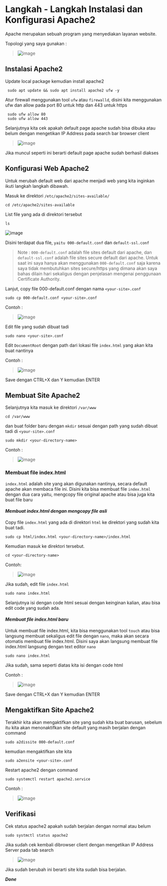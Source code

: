 # Langkah - Langkah Instalasi dan Konfigurasi Apache2
Apache merupakan sebuah program yang menyediakan layanan website.

Topologi yang saya gunakan :
> ![image](https://github.com/diotriandika/learn-networking/assets/109568349/758fde41-5a77-46f2-9c89-21d3c94bccdf)

## Instalasi Apache2
Update local package kemudian install apache2

     sudo apt update && sudo apt install apache2 ufw -y

Atur firewall menggunakan tool `ufw` atau `firewalld`, disini kita menggunakan ufw dan allow pada port 80 untuk http dan 443 untuk https

     sudo ufw allow 80
     sudo ufw allow 443

Selanjutnya kita cek apakah default page apache sudah bisa dibuka atau belum dengan mengetikan IP Address pada search bar browser client
> ![image](https://github.com/diotriandika/learn-networking/assets/109568349/40f7560e-c0ac-4c12-9d44-69e2ef678571)

Jika muncul seperti ini berarti default page apache sudah berhasil diakses

## Konfigurasi Web Apache2
Untuk merubah default web dari apache menjadi web yang kita inginkan ikuti langkah langkah dibawah.

Masuk ke direktori `/etc/apache2/sites-available/`
```
cd /etc/apache2/sites-available
```
List file yang ada di direktori tersebut
```
ls
```
![image](https://github.com/diotriandika/learn-networking/assets/109568349/67e399f0-f115-4e79-9b0a-5bbe51d16d42)

Disini terdapat dua file, `yaitu 000-default.conf` dan `default-ssl.conf`
> Note : `000-default.conf` adalah file sites default dari apache, dan `default-ssl.conf` adalah file sites secure default dari apache. Untuk saat ini saya hanya akan menggunakan `000-default.conf` saja karena saya tidak membutuhkan sites secure/https yang dimana akan saya bahas dilain hari sekaligus dengan penjelasan mengenai penggunaan Certificate Authority.

Lanjut, copy file 000-default.conf dengan nama `<your-site>.conf`
```
sudo cp 000-default.conf <your-site>.conf
```
Contoh :
> ![image](https://github.com/diotriandika/learn-networking/assets/109568349/ef753383-3f88-41b1-8207-9e1bd968e2d3)

Edit file yang sudah dibuat tadi
```
sudo nano <your-site>.conf
```
Edit `DocumentRoot` dengan path dari lokasi file `index.html` yang akan kita buat nantinya

Contoh :
> ![image](https://github.com/diotriandika/learn-networking/assets/109568349/0e24834f-0183-4014-b5f8-d442612f797a)

Save dengan CTRL+X dan Y kemudian ENTER

## Membuat Site Apache2
Selanjutnya kita masuk ke direktori `/var/www` 
```
cd /var/www
```
dan buat folder baru dengan `mkdir` sesuai dengan path yang sudah dibuat tadi di `<your-site>.conf`
```
sudo mkdir <your-directory-name>
```
Contoh :
> ![image](https://github.com/diotriandika/learn-networking/assets/109568349/ba2742ad-5c21-4a41-becb-d787b37ef72c)

### Membuat file index.html
`index.html` adalah site yang akan digunakan nantinya, secara default apache akan membaca file ini. Disini kita bisa membuat file `index.html` dengan dua cara yaitu, mengcopy file original apache atau bisa juga kita buat file baru
#### _Membuat index.html dengan mengcopy file asli_
Copy file `index.html` yang ada di direktori `html` ke direktori yang sudah kita buat tadi.
```
sudo cp html/index.html <your-directory-name>/index.html
```
Kemudian masuk ke direktori tersebut.
```
cd <your-directory-name>
```
Contoh:
> ![image](https://github.com/diotriandika/learn-networking/assets/109568349/1adc011c-8ee2-42c5-aeb3-3759c879e0a7)

Jika sudah, edit file `index.html`
```
sudo nano index.html
```
Selanjutnya isi dengan code html sesuai dengan keinginan kalian, atau bisa edit code yang sudah ada.
#### _Membuat file index.html baru_
Untuk membuat file index.html, kita bisa menggunakan tool `touch` atau bisa langsung membuat sekaligus edit file dengan `nano`, maka akan secara otomatis membuat file index.html. Disini saya akan langsung membuat file index.html langsung dengan text editor `nano`
```
sudo nano index.html
```
Jika sudah, sama seperti diatas kita isi dengan code html

Contoh :
> ![image](https://github.com/diotriandika/learn-networking/assets/109568349/651542ce-8aaa-4d56-bdd0-e43aab7982ec)

Save dengan CTRL+X dan Y kemudian ENTER

## Mengaktifkan Site Apache2
Terakhir kita akan mengaktifkan site yang sudah kita buat barusan, sebelum itu kita akan menonaktifkan site default yang masih berjalan dengan command
```
sudo a2dissite 000-default.conf
```
kemudian mengaktifkan site kita
```
sudo a2ensite <your-site>.conf
```
Restart apache2 dengan command
```
sudo systemctl restart apache2.service
```
Contoh :
> ![image](https://github.com/diotriandika/learn-networking/assets/109568349/87311861-d676-4cdc-aff3-409c61dbcf27)

## Verifikasi
Cek status apache2 apakah sudah berjalan dengan normal atau belum
```
sudo systmctl status apache2
```
Jika sudah cek kembali dibrowser client dengan mengetikan IP Address Server pada tab search
> ![image](https://github.com/diotriandika/learn-networking/assets/109568349/7ce026c9-4510-40ae-94b7-ba9e614c5376)

Jika sudah berubah ini berarti site kita sudah bisa berjalan.

**_Done_**

